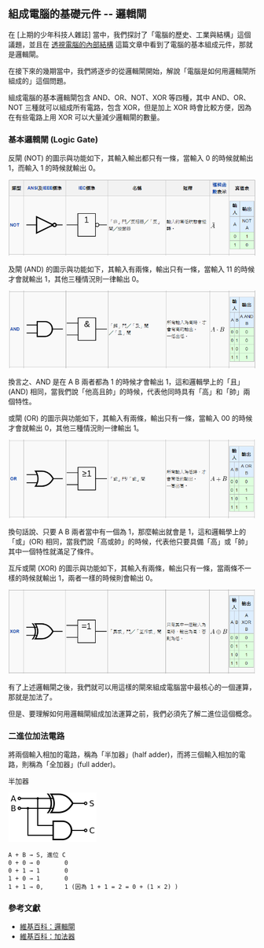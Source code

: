 ## 組成電腦的基礎元件 -- 邏輯閘

在 [上期的少年科技人雜誌] 當中，我們探討了「電腦的歷史、工業與結構」這個議題，並且在 [透視電腦的內部結構](http://programmermagazine.github.io/y201410/htm/focus2.html) 這篇文章中看到了電腦的基本組成元件，那就是邏輯閘。

在接下來的幾期當中，我們將逐步的從邏輯閘開始，解說「電腦是如何用邏輯閘所組成的」這個問題。

組成電腦的基本邏輯閘包含 AND、OR、NOT、XOR 等四種，其中 AND、OR、NOT 三種就可以組成所有電路，包含 XOR，但是加上 XOR 時會比較方便，因為在有些電路上用 XOR 可以大量減少邏輯閘的數量。

### 基本邏輯閘 (Logic Gate)

反閘 (NOT) 的圖示與功能如下，其輸入輸出都只有一條，當輸入 0 的時候就輸出 1，而輸入 1 的時候就輸出 0。

![圖、反閘 (NOT)](../img/notGate.png)

及閘 (AND) 的圖示與功能如下，其輸入有兩條，輸出只有一條，當輸入 11 的時候才會就輸出 1，其他三種情況則一律輸出 0。

![圖、及閘 (AND)](../img/andGate.png)

換言之、AND 是在 A B 兩者都為 1 的時候才會輸出 1，這和邏輯學上的「且」(AND) 相同，當我們說「他高且帥」的時候，代表他同時具有「高」和「帥」兩個特性。

或閘 (OR) 的圖示與功能如下，其輸入有兩條，輸出只有一條，當輸入 00 的時候才會就輸出 0，其他三種情況則一律輸出 1。

![圖、或閘 (OR)](../img/orGate.png)

換句話說、只要 A B 兩者當中有一個為 1，那麼輸出就會是 1，這和邏輯學上的「或」(OR) 相同，當我們說「高或帥」的時候，代表他只要具備「高」或「帥」其中一個特性就滿足了條件。

互斥或閘 (XOR) 的圖示與功能如下，其輸入有兩條，輸出只有一條，當兩條不一樣的時候就輸出 1，兩者一樣的時候則會輸出 0。

![圖、互斥或閘 (XOR)](../img/xorGate.png)

有了上述邏輯閘之後，我們就可以用這樣的閘來組成電腦當中最核心的一個運算，那就是加法了。

但是、要理解如何用邏輯閘組成加法運算之前，我們必須先了解二進位這個概念。

### 二進位加法電路

 
將兩個輸入相加的電路，稱為「半加器」(half adder)，而將三個輸入相加的電路，則稱為「全加器」(full adder)。

半加器


![圖、半加器](../img/Half_Adder.svg.png)


```
A + B → S, 進位 C
0 + 0 → 0       0 
0 + 1 → 1       0
1 + 0 → 1       0
1 + 1 → 0,      1 (因為 1 + 1 = 2 = 0 + (1 × 2) )
```


### 參考文獻
* [維基百科：邏輯閘](http://en.wikipedia.org/wiki/Logic_gate)
* [維基百科：加法器](http://zh.wikipedia.org/wiki/%E5%8A%A0%E6%B3%95%E5%99%A8)


